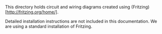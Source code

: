 This directory holds circuit and wiring diagrams created using (Fritzing)[http://fritzing.org/home/].

Detailed installation instructions are not included in this documentation. We are using a standard installation of Fritzing.
